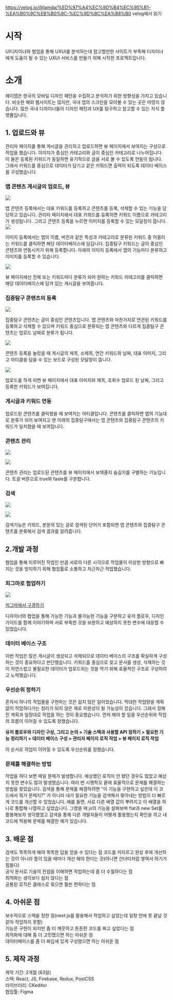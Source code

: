 
https://velog.io/@lamda/%ED%97%A4%EC%9D%B4%EC%95%B1-%EA%B0%9C%EB%B0%9C-%EC%9D%BC%EA%B8%B0
velog에서 읽기

# 시작

UI디자이너와 협업을 통해 UXUI를 분석하는데 참고할만한 사이트가 부족해 디자이너에게 도움이 될 수 있는 UXUI 서비스를 만들기 위해 시작한 프로젝트입니다.


# 소개 
헤이앱은 한국의 모바일 디자인 패턴을 수집하고 분석하기 위한 방향성을 가지고 있습니다. 비슷한 해외 웹사이트는 많지만, 국내 앱의 스크린을 모아볼 수 있는 곳은 마땅치 않습니다. 많은 국내 디자이너들이 디자인 패턴과 UX를 탐구하고 참고할 수 있는 지식 플랫폼입니다.


## 1. 업로드와 뷰

관리자 페이지를 통해 게시글을 관리하고 업로드하면 뷰 페이지에서 보여지는 구성으로 작업을 했습니다. 이미지가 중심인 카테고리와 글이 중심인 카테고리로 나누어집니다. 이 둘은 등록된 키워드가 동일하면 유기적으로 글을 서로 볼 수 있도록 연동이 됩니다. 그래서 키워드를 중심으로 데이터가 담기고 같은 키워드면 출력이 되도록 데이터 베이스를 구성했습니다.


### 앱 콘텐츠 게시글의 업로드, 뷰

![](https://images.velog.io/images/lamda/post/e7d78d06-43f3-465a-9e8c-3886697dcbb2/image.png)

앱 콘텐츠 등록에서는 대표 키워드를 등록하고 콘텐츠를 등록, 삭제할 수 있는 기능을 담당하고 있습니다. 관리자 페이지에서 대표 키워드를 등록하면 키워드 이름으로 카테고리가 생성됩니다. 그리고 콘텐츠 등록을 누르면 이미지를 등록할 수 있는 모달창이 뜹니다.
![](https://images.velog.io/images/lamda/post/93559f2d-0bb6-4c1f-b047-174f07700ed6/image.png)

이미지 등록에서는 앱의 이름, 버전과 같은 특성과 카테고리로 분류된 키워드 중 어울리는 키워드를 클릭하면 해당 데이터베이스에 담깁니다. 집중탐구 키워드는 글이 중심인 콘텐츠와 연동시키기 위해 등록합니다. 아래의 이미지 등록에서 앱의 기능마다 분류하고 이미지를 등록할 수 있습니다.

![](https://images.velog.io/images/lamda/post/349d7ade-8383-4897-8774-0c0ac3c6f759/image.png)

뷰 페이지에선 전체 또는 키워드마다 분류가 되어 원하는 키워드 카테고리를 클릭하면 해당 데이터베이스에 담겨 있는 게시글을 보여줍니다.


### 집중탐구 콘텐츠의 등록


![](https://images.velog.io/images/lamda/post/e89176c0-2291-47af-a3d0-7f996ac7adb1/image.png)

집중탐구 콘텐츠는 글이 중심인 콘텐츠입니다. 앱 콘텐츠와 마찬가지로 연관된 키워드를 등록하고 삭제할 수 있으며 키워드 중심으로 분류되는 앱 콘텐츠와 다르게 집중탐구 콘텐츠는 업로드 날짜로 분류가 됩니다. 

![](https://images.velog.io/images/lamda/post/2a596dfb-b333-4ec7-b609-0680ef2c67ff/%E1%84%92%E1%85%AA%E1%84%86%E1%85%A7%E1%86%AB-%E1%84%80%E1%85%B5%E1%84%85%E1%85%A9%E1%86%A8-2021-11-23-%E1%84%8B%E1%85%A9%E1%84%92%E1%85%AE-4.18.54.gif)

콘텐츠 등록을 눌렀을 때 게시글의 제목, 소제목, 연간 키워드와 날짜, 대표 이미지, 그리고 아티클을 담을 수 있는 보드로 구성된 모달창이 뜹니다.


![](https://images.velog.io/images/lamda/post/c72992fd-5f81-4ab1-953d-64b5f6bea560/image.png)

업로드를 하게 되면 뷰 페이지에서 대표 이미지와 제목, 조회수 업로드 된 날짜, 그리고 등록한 키워드가 보여집니다.

### 게시글과 키워드 연동 




업로드된 콘텐츠를 클릭했을 때 보여지는 아티클입니다. 콘텐츠를 클릭하면 앱의 기능대로 분류가 되어 보여지고 맨 아래의 집중탐구에서는 앱 콘텐츠와 집중탐구 콘텐츠의 키워드가 일치했을 때 보여집니다. 

### 콘텐츠 관리 

![](https://images.velog.io/images/lamda/post/9c5a59ab-1f09-42a7-b922-bf310dc0737f/image.png)

![](https://images.velog.io/images/lamda/post/0883160a-5a16-4610-8b96-e9e84023ae1d/image.png)

콘텐츠 관리는 업로드된 콘텐츠를 뷰 페이지에서 보여줄지 숨길지를 구별하는 기능입니다. 토글 버튼으로 true와 fasle를 구분합니다.


### 검색

![](https://images.velog.io/images/lamda/post/e34dd9d0-1ff8-4345-8038-1a4ff34baf7d/%E1%84%89%E1%85%B3%E1%84%8F%E1%85%B3%E1%84%85%E1%85%B5%E1%86%AB%E1%84%89%E1%85%A3%E1%86%BA%202021-11-23%20%E1%84%8B%E1%85%A9%E1%84%92%E1%85%AE%204.45.47.png)

![](https://images.velog.io/images/lamda/post/c1540bb0-7b15-43bd-9b83-70f366312d16/%E1%84%89%E1%85%B3%E1%84%8F%E1%85%B3%E1%84%85%E1%85%B5%E1%86%AB%E1%84%89%E1%85%A3%E1%86%BA%202021-11-23%20%E1%84%8B%E1%85%A9%E1%84%92%E1%85%AE%204.45.56.png)

검색기능은 키워드, 본문의 있는 글로 검색된 단어가 포함되면 앱 콘텐츠와 집중탐구 콘텐츠를 분류해서 검색 결과를 알려줍니다.

## 2.개발 과정

협업을 통해 이루어진 작업인 만큼 서로의 다른 시각으로 작업물이 이상한 방향으로 빠지는 것을 방지하기 위해 협업툴로 소통하고 차근차근 작업했습니다.

### 피그마로 협업하기 

![](https://images.velog.io/images/lamda/post/efd29f67-6c01-4aa2-8b16-6bff17568deb/image.png)

[피그마에서 구경하기](https://www.figma.com/file/sORmu6uHgQBQ3s3RTUHNCR/heyapp?node-id=0%3A1)



디자이너와 협업을 통해 가능한 기능과 불가능한 기능을 구분하고 유저 플로우, 디자인 가이드를 함께 이야기하며 서로 부족한 것을 보완하고 예상하지 못한 변수에 대응할 수 있었습니다.

### 데이터 베이스 구조

이번 작업은 많은 게시글이 생성되고 삭제되므로 데이터 베이스의 구조를 확실하게 구성하는 것이 중요하다고 판단했습니다. 키워드를 중심으로 찾고 문서를 생성, 삭제하는 것이 자연스럽고 불필요한 데이터가 업로드되는 것을 막기 위해 효율적인 구조로 구성하려고 노력했습니다.

### 우선순위 정하기
혼자서 하나의 작업물을 구현하는 것은 쉽지 않은 일이었습니다. 막대한 작업량을 계획 없이 작업하다가는 정리가 되지 않은 채로 미완성이 될 가능성이 컸습니다. 그래서 정해진 계획과 일정대로 작업을 하는 것이 중요했습니다. 먼저 해야 할 일을 우선순위와 작업의 흐름이 이어질 수 있도록 정했습니다.

<strong>유저 플로우와 디자인 구성, 그리고 논의 > 기술 스택과 사용할 API 정하기 > 필요한 기능 정리하기 >  데이터 베이스 구성 > 관리자 페이지 로직 작업 > 뷰 페이지 로직 작업</strong>

이 순서로 작업이 이어질 수 있도록 우선순위를 정했습니다.

### 문제를 해결하는 방법

작업을 하다 보면 매일 문제가 발생합니다. 예상했던 로직이 안 됐던 경우도 많았고 예상치 못한 변수도 많이 발생했습니다. 여러 번 시행착오 끝에 효율적으로 문제를 해결하는 방법을 찾았습니다. 검색을 통해 문제를 해결하려면 "이 기능을 구현하고 싶은데 이 코드에서 뭐가 문제지?" 가 아니라 내가 필요한 기능을 검색해서 찾아내는 방법이 더 빠르게 코드를 개선할 수 있었습니다. 예를 들면, 서로 다른 배열 값이 뿌려지고 이 배열을 하나로 통합해 나열하고 싶었습니다. 그랬을 때 js의 기능을 살펴보며 flat과 new Set를 활용해보자 생각했었고 검색을 통해 다른 개발자들이 어떻게 활용했는지 확인을 하고 내 코드에 적용해 문제를 해결한 예가 있습니다. 


## 3. 배운 점

검색도 똑똑하게 해야 똑똑한 답을 얻을 수 있다는 점
코드를 저지르고 완성 후에 개선하는 것이 아니라 틈이 있을 때마다 개선 해야 한다는 것(아니면 산더미처럼 쌓여서 하기가 힘들다)</br>
공식 문서로 기술의 컨셉을 이해하면 작업하는데 좀 더 수월하다는 점</br>
최적화는 생각보다 쉽지 않다는 점</br>
공통된 로직은 클래스로 묶으면 훨씬 편하다는 점</br>

## 4. 아쉬운 점

보수적으로 스택을 정한 점(next.js를 활용해서 작업하고 싶었는데 일정 안에 못 끝날 것 같아 작업하지 못함)</br>
기능은 구현이 되지만 좀 더 깨끗하고 튼튼한 코드를 짜고 싶었다는 점</br>
최적화에 대해 좀 더 고민했으면 하는 아쉬운 점</br>
데이터베이스를 좀 더 짜임새 있게 구성했으면 하는 아쉬운 점

## 5. 제작 과정

제작 기간: 2개월 (63일)</br>
스택: React, JS, Firebase, Redux, PostCSS</br>
라이브러리: CKeditor</br>
협업툴: Figma



